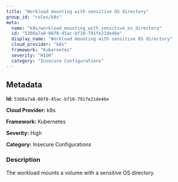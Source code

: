 ```yaml
---
title: "Workload mounting with sensitive OS directory"
group_id: "rules/k8s"
meta:
  name: "k8s/workload_mounting_with_sensitive_os_directory"
  id: "5308a7a8-06f8-45ac-bf10-791fe21de46e"
  display_name: "Workload mounting with sensitive OS directory"
  cloud_provider: "k8s"
  framework: "Kubernetes"
  severity: "HIGH"
  category: "Insecure Configurations"
---
```

## Metadata

**Id:** `5308a7a8-06f8-45ac-bf10-791fe21de46e`

**Cloud Provider:** k8s

**Framework:** Kubernetes

**Severity:** High

**Category:** Insecure Configurations

### Description

 The workload mounts a volume with a sensitive OS directory.
